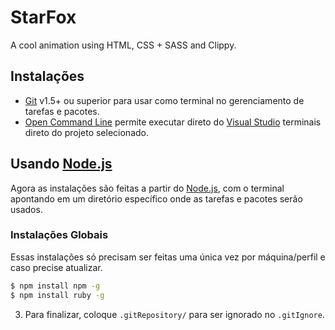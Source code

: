 # StarFox

A cool animation using HTML, CSS + SASS and Clippy.


## Instalações

* [Git] v1.5+ ou superior para usar como terminal no gerenciamento de tarefas e pacotes.
* [Open Command Line] permite executar direto do [Visual Studio] terminais direto do projeto selecionado.

## Usando [Node.js]

Agora as instalações são feitas a partir do [Node.js], com o terminal apontando em um diretório específico onde as tarefas e pacotes serão usados.

### Instalações Globais

Essas instalações só precisam ser feitas uma única vez por máquina/perfil e caso precise atualizar.

```sh
$ npm install npm -g
$ npm install ruby -g
```

3. Para finalizar, coloque `.gitRepository/` para ser ignorado no `.gitIgnore`.

[Git]: <https://git-scm.com/>
[Node.js]: <https://nodejs.org>
[NPM]: <https://www.npmjs.com>
[Open Command Line]: <https://marketplace.visualstudio.com/items?itemName=MadsKristensen.OpenCommandLine>
[Visual Studio]: <https://www.visualstudio.com>
